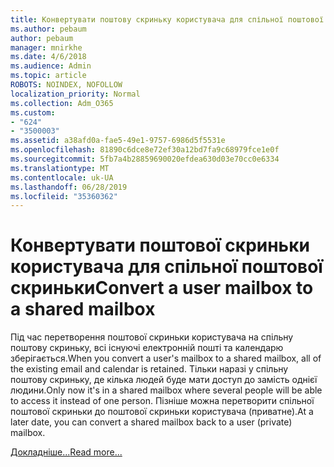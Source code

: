 ```yaml
---
title: Конвертувати поштову скриньку користувача для спільної поштової скриньки
ms.author: pebaum
author: pebaum
manager: mnirkhe
ms.date: 4/6/2018
ms.audience: Admin
ms.topic: article
ROBOTS: NOINDEX, NOFOLLOW
localization_priority: Normal
ms.collection: Adm_O365
ms.custom:
- "624"
- "3500003"
ms.assetid: a38afd0a-fae5-49e1-9757-6986d5f5531e
ms.openlocfilehash: 81890c6dce8e72ef30a12bd7fa9c68979fce1e0f
ms.sourcegitcommit: 5fb7a4b28859690020efdea630d03e70cc0e6334
ms.translationtype: MT
ms.contentlocale: uk-UA
ms.lasthandoff: 06/28/2019
ms.locfileid: "35360362"
---
```

# <a name="convert-a-user-mailbox-to-a-shared-mailbox"></a><span data-ttu-id="62317-102">Конвертувати поштової скриньки користувача для спільної поштової скриньки</span><span class="sxs-lookup"><span data-stu-id="62317-102">Convert a user mailbox to a shared mailbox</span></span>

<span data-ttu-id="62317-103">Під час перетворення поштової скриньки користувача на спільну поштову скриньку, всі існуючі електронній пошті та календарю зберігається.</span><span class="sxs-lookup"><span data-stu-id="62317-103">When you convert a user's mailbox to a shared mailbox, all of the existing email and calendar is retained.</span></span> <span data-ttu-id="62317-104">Тільки наразі у спільну поштову скриньку, де кілька людей буде мати доступ до замість однієї людини.</span><span class="sxs-lookup"><span data-stu-id="62317-104">Only now it's in a shared mailbox where several people will be able to access it instead of one person.</span></span> <span data-ttu-id="62317-105">Пізніше можна перетворити спільної поштової скриньки до поштової скриньки користувача (приватне).</span><span class="sxs-lookup"><span data-stu-id="62317-105">At a later date, you can convert a shared mailbox back to a user (private) mailbox.</span></span>
  
[<span data-ttu-id="62317-106">Докладніше...</span><span class="sxs-lookup"><span data-stu-id="62317-106">Read more...</span></span>](https://support.office.com/article/2e122487-e1f5-4f26-ba41-5689249d93ba)
  
